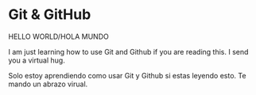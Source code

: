 # Git & GitHub

HELLO WORLD/HOLA MUNDO

I am just learning how to use Git and Github if you are reading this. I send you a virtual hug.

Solo estoy aprendiendo como usar Git y Github si estas leyendo esto. Te mando un abrazo virual.

